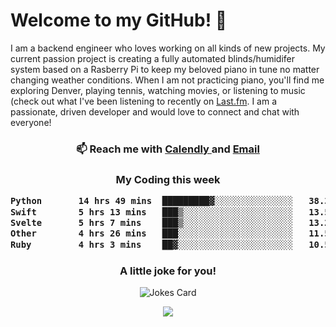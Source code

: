 <h1> Welcome to my GitHub! 👋 </h1>


  I am a backend engineer who loves working on all kinds of new projects. My current passion project is creating a fully automated blinds/humidifer system based on a Rasberry Pi to keep my beloved piano in tune no matter changing weather conditions. When I am not practicing piano, you'll find me exploring Denver, playing tennis, watching movies, or listening to music (check out what I've been listening to recently on [Last.fm](https://www.last.fm/user/mballa000). I am a passionate, driven developer and would love to connect and chat with everyone!

<h3 align = "center"> 📫 Reach me with <a href = "https://calendly.com/msbrandt00/30min"> Calendly </a> and <a href="mailto:msbrandt00@gmail.com">Email</a> 
 </h3>


 
<div align = "center"
[![Anurag's GitHub stats](https://github-readme-stats.vercel.app/api?username=mbrandt00)](https://github.com/anuraghazra/github-readme-stats)
          </div>
<h3 align="center">
  My Coding this week
<!--START_SECTION:waka-->

```txt
Python       14 hrs 49 mins  █████████▓░░░░░░░░░░░░░░░   38.39 %
Swift        5 hrs 13 mins   ███▒░░░░░░░░░░░░░░░░░░░░░   13.54 %
Svelte       5 hrs 7 mins    ███▒░░░░░░░░░░░░░░░░░░░░░   13.29 %
Other        4 hrs 26 mins   ███░░░░░░░░░░░░░░░░░░░░░░   11.51 %
Ruby         4 hrs 3 mins    ██▓░░░░░░░░░░░░░░░░░░░░░░   10.51 %
```

<!--END_SECTION:waka-->

### A little joke for you!

![Jokes Card](https://readme-jokes.vercel.app/api?hideBorder)

<a href="https://www.linkedin.com/in/mbrandt00/"><img src="https://img.shields.io/badge/linkedin-%230077B5.svg?&style=for-the-badge&logo=linkedin&logoColor=white" /></a>
